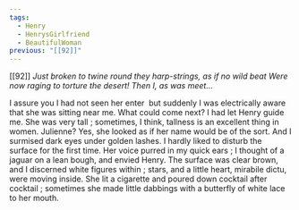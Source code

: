 ```yaml
---
tags:
  - Henry
  - HenrysGirlfriend
  - BeautifulWoman
previous: "[[92]]"
---
```

[[92]] *Just broken to twine round they harp-strings, as if
no wild beat
Were now raging to torture the desert! Then I,
as was meet…*

I assure you I had not seen her enter  but suddenly I was electrically aware that she was sitting near me. What could come next? I had let Henry guide me. She was very tall ; sometimes, I think, tallness is an excellent thing in women. Julienne? Yes, she looked as if her name would be of the sort. And I surmised dark eyes under golden lashes. I hardly liked to disturb the surface for the first time. Her voice purred in my quick ears ; I thought of a jaguar on a lean bough, and envied Henry. The surface was clear brown, and I discerned white figures within ; stars, and a little heart, mirabile dictu, were moving inside. She lit a cigarette and poured down cocktail after cocktail ; sometimes she made little dabbings with a butterfly of white lace to her mouth.

